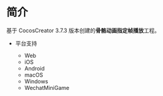 # 简介
基于 CocosCreator 3.7.3 版本创建的**骨骼动画指定帧播放**工程。

* 平台支持

    - Web
    - iOS
    - Android
    - macOS
    - Windows
    - WechatMiniGame